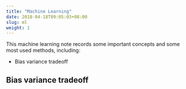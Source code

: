 ```yaml
---
title: "Machine Learning"
date: 2018-04-18T09:05:03+08:00
slug: ml
weight: 1
---
```


This machine learning note records some important concepts and some most used methods, including:

- Bias variance tradeoff

## Bias variance tradeoff


[^tradeoff]: Scott Fortmann-Roe, [Understanding the Bias-Variance Tradeoff](http://scott.fortmann-roe.com/docs/BiasVariance.html)
